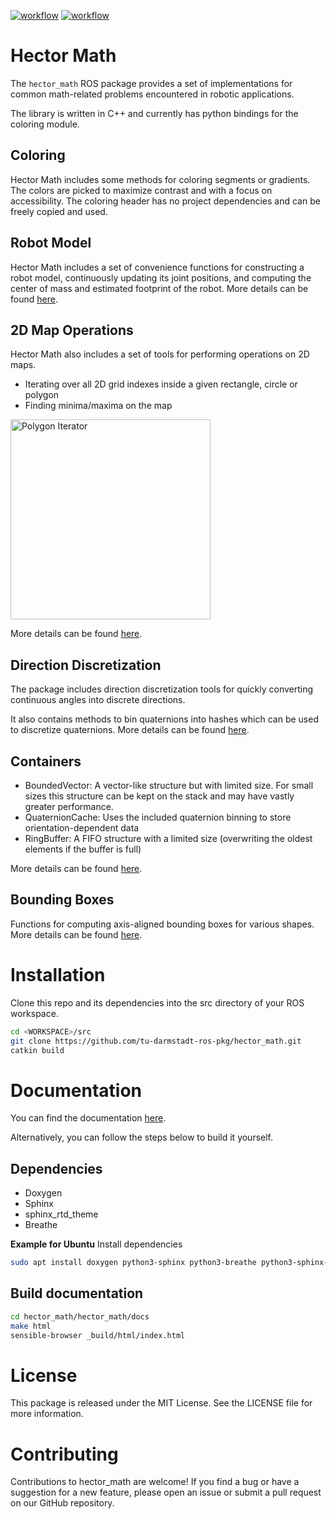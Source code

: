 
[![workflow](https://github.com/tu-darmstadt-ros-pkg/hector_math/actions/workflows/ci.yml/badge.svg)](https://github.com/tu-darmstadt-ros-pkg/hector_math/actions/workflows/ci.yml)
[![workflow](https://github.com/tu-darmstadt-ros-pkg/hector_math/actions/workflows/documentation.yml/badge.svg)](https://tu-darmstadt-ros-pkg.github.io/hector_math/en/master/)

# Hector Math

The `hector_math` ROS package provides a set of implementations for common math-related problems encountered in robotic
applications.

The library is written in C++ and currently has python bindings for the coloring module.

## Coloring

Hector Math includes some methods for coloring segments or gradients.
The colors are picked to maximize contrast and with a focus on accessibility.
The coloring header has no project dependencies and can be freely copied and used.

## Robot Model

Hector Math includes a set of convenience functions for constructing a robot model, continuously updating its joint
positions, and computing the center of mass and estimated footprint of the robot.
More details can be found [here](https://tu-darmstadt-ros-pkg.github.io/hector_math/en/master/pages/Robot.html).

## 2D Map Operations

Hector Math also includes a set of tools for performing operations on 2D maps.

* Iterating over all 2D grid indexes inside a given rectangle, circle or polygon
* Finding minima/maxima on the map

<img src="https://github.com/tu-darmstadt-ros-pkg/hector_math/raw/feature/readme/hector_math/docs/pages/img/iterator_polygon_example.svg" alt="Polygon Iterator" width="320"/>

More details can be found [here](https://tu-darmstadt-ros-pkg.github.io/hector_math/en/master/pages/MapOperations.html).

## Direction Discretization

The package includes direction discretization tools for quickly converting continuous angles into discrete
directions.

It also contains methods to bin quaternions into hashes which can be used to discretize quaternions.
More details can be found
[here](https://tu-darmstadt-ros-pkg.github.io/hector_math/en/master/pages/QuaternionBinning.html).

## Containers

* BoundedVector: A vector-like structure but with limited size. For small sizes this structure can be kept on the stack and may have vastly greater performance.
* QuaternionCache: Uses the included quaternion binning to store orientation-dependent data
* RingBuffer: A FIFO structure with a limited size (overwriting the oldest elements if the buffer is full)

More details can be found [here](https://tu-darmstadt-ros-pkg.github.io/hector_math/en/master/pages/Containers.html).

## Bounding Boxes

Functions for computing axis-aligned bounding boxes for various shapes.
More details can be found [here](https://tu-darmstadt-ros-pkg.github.io/hector_math/en/master/pages/Shapes.html).

# Installation

Clone this repo and its dependencies into the src directory of your ROS workspace.

```bash
cd <WORKSPACE>/src
git clone https://github.com/tu-darmstadt-ros-pkg/hector_math.git
catkin build
```

# Documentation

You can find the documentation [here](https://tu-darmstadt-ros-pkg.github.io/hector_math/en/master/).

Alternatively, you can follow the steps below to build it yourself.

## Dependencies

* Doxygen
* Sphinx
* sphinx_rtd_theme
* Breathe

**Example for Ubuntu**
Install dependencies

```bash
sudo apt install doxygen python3-sphinx python3-breathe python3-sphinx-rtd-theme
```

## Build documentation

```bash
cd hector_math/hector_math/docs
make html
sensible-browser _build/html/index.html
```

# License

This package is released under the MIT License. See the LICENSE file for more information.

# Contributing

Contributions to hector_math are welcome! If you find a bug or have a suggestion for a new feature, please open an issue
or submit a pull request on our GitHub repository.
